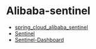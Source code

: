 # Alibaba-sentinel

- [spring_cloud_alibaba_sentinel](https://spring-cloud-alibaba-group.github.io/github-pages/hoxton/en-us/index.html#_spring_cloud_alibaba_sentinel)
- [Sentinel](https://github.com/alibaba/Sentinel)
- [Sentinel-Dashboard](https://github.com/alibaba/Sentinel/wiki/Dashboard)

